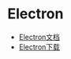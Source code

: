# Electron

- [Electron文档](https://www.electronjs.org/docs/api)
- [Electron下载](https://npm.taobao.org/mirrors/electron/)
